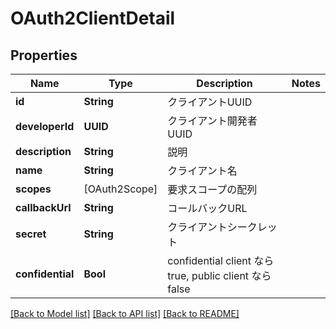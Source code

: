 # OAuth2ClientDetail

## Properties
Name | Type | Description | Notes
------------ | ------------- | ------------- | -------------
**id** | **String** | クライアントUUID | 
**developerId** | **UUID** | クライアント開発者UUID | 
**description** | **String** | 説明 | 
**name** | **String** | クライアント名 | 
**scopes** | [OAuth2Scope] | 要求スコープの配列 | 
**callbackUrl** | **String** | コールバックURL | 
**secret** | **String** | クライアントシークレット | 
**confidential** | **Bool** | confidential client なら true, public client なら false | 

[[Back to Model list]](../README.md#documentation-for-models) [[Back to API list]](../README.md#documentation-for-api-endpoints) [[Back to README]](../README.md)


